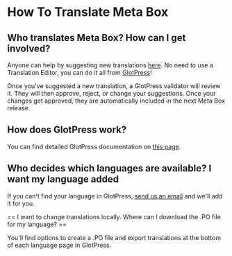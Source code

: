 # How To Translate Meta Box

## Who translates Meta Box? How can I get involved?

Anyone can help by suggesting new translations [here](http://translate.wordpress.com/projects/meta-box/). No need to use a Translation Editor, you can do it all from [GlotPress](http://translate.wordpress.com/projects/meta-box/)!

Once you've suggested a new translation, a GlotPress validator will review it. They will then approve, reject, or change your suggestions. Once your changes get approved, they are automatically included in the next Meta Box release.

## How does GlotPress work?

You can find detailed GlotPress documentation on [this page](https://en.support.wordpress.com/glotpress/).

## Who decides which languages are available? I want my language added

If you can't find your language in GlotPress, [send us an email](https://metabox.io) and we'll add it for you.

== I want to change translations locally. Where can I download the .PO file for my language? ==

You'll find options to create a .PO file and export translations at the bottom of each language page in GlotPress.
